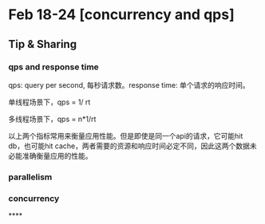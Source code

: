 # Feb 18-24 \[concurrency and qps\]

## Tip & Sharing

### qps and response time

qps: query per second, 每秒请求数。response time: 单个请求的响应时间。

单线程场景下，qps = 1/ rt

多线程场景下，qps = n\*1/rt

以上两个指标常用来衡量应用性能。但是即使是同一个api的请求，它可能hit db，也可能hit cache，两者需要的资源和响应时间必定不同，因此这两个数据未必能准确衡量应用的性能。

### **parallelism**

### **concurrency**

\*\*\*\*



